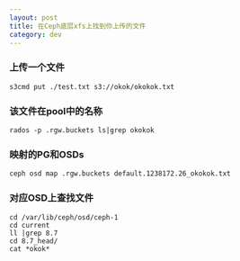 ```yaml
---
layout: post
title: 在Ceph底层xfs上找到你上传的文件
category: dev 
---
```


### 上传一个文件
```
s3cmd put ./test.txt s3://okok/okokok.txt
```

### 该文件在pool中的名称
```
rados -p .rgw.buckets ls|grep okokok
```

### 映射的PG和OSDs
```
ceph osd map .rgw.buckets default.1238172.26_okokok.txt
```

### 对应OSD上查找文件
```
cd /var/lib/ceph/osd/ceph-1
cd current
ll |grep 8.7
cd 8.7_head/
cat *okok*
```


